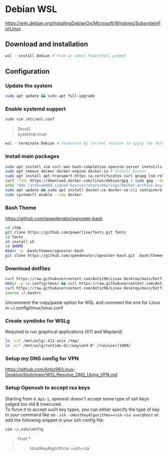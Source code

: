 # Debian WSL

<https://wiki.debian.org/InstallingDebianOn/Microsoft/Windows/SubsystemForLinux>

## Download and installation

```PowerShell
wsl --install Debian # From an admin PowerShell prompt
```

## Configuration

### Update the system

```bash
sudo apt update && sudo apt full-upgrade
```

### Enable systemd support

```bash
sudo vim /etc/wsl.conf
```

> [boot]  
> systemd=true

```PowerShell
wsl --terminate Debian # Terminate my current session to apply the default user switch (should be executed from a PowerShell prompt)
```

### Install main packages

```bash
sudo apt install vim curl man bash-completion openssh-server inetutils-tools dnsutils traceroute rsync zip unzip diffutils git tmux plocate htop fastfetch distrobox
sudo apt remove docker docker-engine docker.io # Install Docker
sudo apt install apt-transport-https ca-certificates curl gnupg lsb-release
curl -fsSL https://download.docker.com/linux/debian/gpg | sudo gpg --dearmor -o /usr/share/keyrings/docker-archive-keyring.gpg
echo "deb [arch=amd64 signed-by=/usr/share/keyrings/docker-archive-keyring.gpg] https://download.docker.com/linux/debian $(lsb_release -cs) stable" | sudo tee /etc/apt/sources.list.d/docker.list > /dev/null
sudo apt update && sudo apt install docker-ce docker-ce-cli containerd.io
sudo systemctl enable --now docker
```

### Bash Theme

<https://github.com/speedenator/agnoster-bash>

```bash
cd /tmp
git clone https://github.com/powerline/fonts.git fonts
cd fonts
sh install.sh
cd $HOME
mkdir -p .bash/themes/agnoster-bash
git clone https://github.com/speedenator/agnoster-bash.git .bash/themes/agnoster-bash
```

### Download dotfiles

```bash
curl https://raw.githubusercontent.com/Antiz96/Linux-Desktop/main/Dotfiles/Bashrc/Debian-Ubuntu-WSL -o ~/.bashrc
mkdir -p ~/.config/tmux/ && curl https://raw.githubusercontent.com/Antiz96/Linux-Desktop/main/Dotfiles/General/tmux.conf -o ~/.config/tmux/tmux.conf
curl https://raw.githubusercontent.com/Antiz96/Linux-Desktop/main/Dotfiles/General/vimrc -o ~/.vimrc && mkdir -p ~/.vim/colors && curl https://raw.githubusercontent.com/vv9k/vim-github-dark/master/colors/ghdark.vim -o ~/.vim/colors/ghdark.vim
source ~/.bashrc
```

Uncomment the copy/paste option for WSL and comment the one for Linux in ~/.config/tmux/tmux.conf

### Create symlinks for WSLg

Required to run graphical applications (X11 and Wayland)

```bash
ln -svf /mnt/wslg/.X11-unix /tmp/
ln -svf /mnt/wslg/runtime-dir/wayland-0* /run/user/1000/
```

### Setup my DNS config for VPN

<https://github.com/Antiz96/Linux-Desktop/blob/main/WSL/Resolve_DNS_Using_VPN.md>

### Setup Openssh to accept rsa keys

Starting from `8.8p1-1`, openssh doesn't accept some type of ssh keys judged too old & insecured.  
To force it to accept such key types, you can either specify the type of key in your command like so : `ssh -oHostKeyAlgorithms=+ssh-rsa user@host` or add the following snippet in your ssh config file:

```bash
vim ~/.ssh/config
```

> Host *  
> >  HostKeyAlgorithms +ssh-rsa
